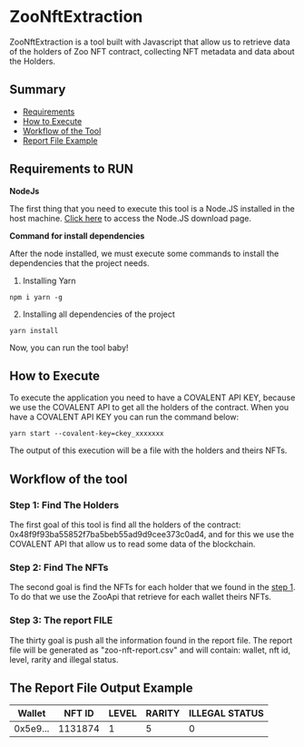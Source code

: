 # ZooNftExtraction

ZooNftExtraction is a tool built with Javascript that allow us to retrieve data of the holders of Zoo NFT contract, collecting NFT metadata and data about the Holders.

## Summary

 - [Requirements](#requirements-to-run)
 - [How to Execute](#how-to-execute)
 - [Workflow of the Tool](#workflow-of-the-tool)
 - [Report File Example](#the-report-file-output-example)

## Requirements to RUN

**NodeJs**

The first thing that you need to execute this tool is a Node.JS installed in the host machine.
[Click here](https://nodejs.org/en/download/) to access the Node.JS download page.

**Command for install dependencies**

After the node installed, we must execute some commands to install the dependencies that the project needs.

1. Installing Yarn

`npm i yarn -g`

2. Installing all dependencies of the project

`yarn install`

Now, you can run the tool baby!

## How to Execute

To execute the application you need to have a COVALENT API KEY, because we use the COVALENT API to get all the holders of the contract.
When you have a COVALENT API KEY you can run the command below:

`yarn start --covalent-key=ckey_xxxxxxx`

The output of this execution will be a file with the holders and theirs NFTs.

## Workflow of the tool

### Step 1: Find The Holders

The first goal of this tool is find all the holders of the contract: 0x48f9f93ba55852f7ba5beb55ad9d9cee373c0ad4, and for this we use the COVALENT API that allow us to read some data of the blockchain.

### Step 2: Find The NFTs

The second goal is find the NFTs for each holder that we found in the [step 1](#step-1-find-the-holders). To do that we use the ZooApi that retrieve for each wallet theirs NFTs.

### Step 3: The report FILE

The thirty goal is push all the information found in the report file. The report file will be generated as "zoo-nft-report.csv" and will contain: wallet, nft id, level, rarity and illegal status.

## The Report File Output Example

Wallet | NFT ID | LEVEL | RARITY | ILLEGAL STATUS
--- | --- | --- | --- |--- |
0x5e9... | 1131874 | 1 | 5 | 0
